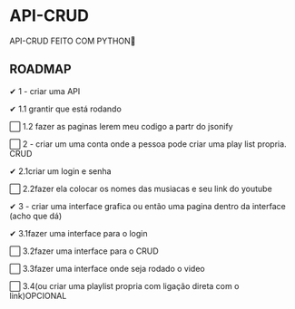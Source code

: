 # API-CRUD
API-CRUD FEITO COM PYTHON🐍

## ROADMAP

✔   1 - criar uma API

✔      1.1 grantir que está rodando

⬜     1.2 fazer as paginas lerem meu codigo a partr do jsonify

⬜  2 - criar um uma conta onde a pessoa pode criar uma play list propria. CRUD

✔      2.1criar um login e senha 

⬜      2.2fazer ela colocar os nomes das musiacas e seu link do youtube

✔  3 - criar uma interface grafica ou então uma pagina dentro da interface (acho que dá)

✔      3.1fazer uma interface para o login

⬜     3.2fazer uma interface para o CRUD

⬜      3.3fazer uma interface onde seja rodado o video

⬜     3.4(ou criar uma playlist propria com ligação direta com o link)OPCIONAL
